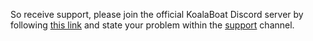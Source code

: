 So receive support, please join the official KoalaBoat Discord server by following [this link](https://koalaboat.com/invite) and state your problem within the [support](https://discordapp.com/channels/569870762568056832/569872797682368532/) channel.